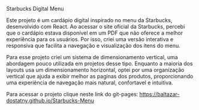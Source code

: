 Starbucks Digital Menu

Este projeto é um cardápio digital inspirado no menu da Starbucks, desenvolvido com React. Ao acessar o site oficial da Starbucks, percebi que o cardápio estava disponível em um PDF que não oferece a melhor experiência para os usuários. Por isso, criei uma versão interativa e responsiva que facilita a navegação e visualização dos itens do menu.

Para esse projeto criei um sistema de dimensionamento vertical, uma abordagem pouco utilizada em projetos desse tipo. Enquanto a maioria dos layouts usa um dimensionamento horizontal, optei por uma organização vertical que ajuda a exibir melhor as paginas dos produtos, proporcionando uma experiência de navegação mais natural, confortavel e intuitiva.

Para acessar o projeto clique neste link do git-pages: https://baltazar-dostatny.github.io/Starbucks-Menu

